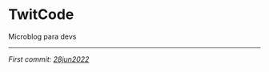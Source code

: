 # TwitCode

Microblog para devs

<hr>

*First commit: [28jun2022](https://github.com/HackerGaucho/twitcode.com/commit/7bee71e4323fc2f59d82196d586d5723483abaa3)*